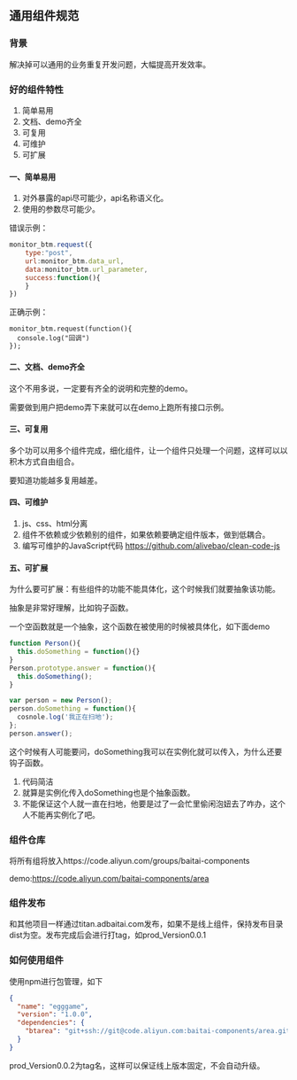 ## 通用组件规范

### 背景

解决掉可以通用的业务重复开发问题，大幅提高开发效率。



### 好的组件特性

1. 简单易用
2. 文档、demo齐全
3. 可复用
4. 可维护
5. 可扩展



#### 一、简单易用

1. 对外暴露的api尽可能少，api名称语义化。
2. 使用的参数尽可能少。

错误示例：

```javascript
monitor_btm.request({
    type:"post",
    url:monitor_btm.data_url,
    data:monitor_btm.url_parameter,
    success:function(){
    }
})
```

正确示例：

```
monitor_btm.request(function(){
  console.log("回调")
});
```

#### 二、文档、demo齐全

这个不用多说，一定要有齐全的说明和完整的demo。

需要做到用户把demo弄下来就可以在demo上跑所有接口示例。



#### 三、可复用

多个功可以用多个组件完成，细化组件，让一个组件只处理一个问题，这样可以以积木方式自由组合。

要知道功能越多复用越差。



#### 四、可维护

1. js、css、html分离
2. 组件不依赖或少依赖别的组件，如果依赖要确定组件版本，做到低耦合。
3. 编写可维护的JavaScript代码 https://github.com/alivebao/clean-code-js



#### 五、可扩展

 为什么要可扩展：有些组件的功能不能具体化，这个时候我们就要抽象该功能。

抽象是非常好理解，比如钩子函数。

一个空函数就是一个抽象，这个函数在被使用的时候被具体化，如下面demo

```javascript
function Person(){
  this.doSomething = function(){}
}
Person.prototype.answer = function(){
  this.doSomething();
}

var person = new Person();
person.doSomething = function(){
  cosnole.log('我正在扫地');
};
person.answer();
```

这个时候有人可能要问，doSomething我可以在实例化就可以传入，为什么还要钩子函数。

1. 代码简洁
2. 就算是实例化传入doSomething也是个抽象函数。
3. 不能保证这个人就一直在扫地，他要是过了一会忙里偷闲泡妞去了咋办，这个人不能再实例化了吧。




### 组件仓库

将所有组将放入https://code.aliyun.com/groups/baitai-components

demo:https://code.aliyun.com/baitai-components/area



### 组件发布

和其他项目一样通过titan.adbaitai.com发布，如果不是线上组件，保持发布目录dist为空。发布完成后会进行打tag，如prod_Version0.0.1



### 如何使用组件

使用npm进行包管理，如下

```json
{
  "name": "egggame",
  "version": "1.0.0",
  "dependencies": {
    "btarea": "git+ssh://git@code.aliyun.com:baitai-components/area.git#prod_Version0.0.2"
  }
}
```

prod_Version0.0.2为tag名，这样可以保证线上版本固定，不会自动升级。








